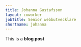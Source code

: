 ```yaml
---
title: Johanna Gustafsson
layout: coworker
jobTitle: Senior webbutvecklare
shortname: johanna
---
```


This is a **blog post**